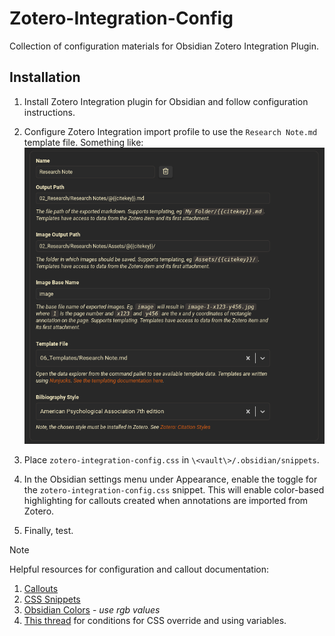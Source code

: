 # Zotero-Integration-Config
Collection of configuration materials for Obsidian Zotero Integration Plugin.

## Installation

1. Install Zotero Integration plugin for Obsidian and follow configuration instructions.

  1. Configure Zotero Integration import profile to use the `Research Note.md` template file. Something like: ![example](./images/import_profile_example.png)

2. Place `zotero-integration-config.css` in `\<vault\>/.obsidian/snippets`.

3. In the Obsidian settings menu under Appearance, enable the toggle for the `zotero-integration-config.css` snippet. This will enable color-based highlighting for callouts created when annotations are imported from Zotero.

4. Finally, test.


> [!NOTE]
> Helpful resources for configuration and callout documentation:
> 1. [Callouts](https://help.obsidian.md/Editing+and+formatting/Callouts)
> 2. [CSS Snippets](https://help.obsidian.md/Extending+Obsidian/CSS+snippets)
> 3. [Obsidian Colors](https://docs.obsidian.md/Reference/CSS+variables/Foundations/Colors) - _use rgb values_
> 4. [This thread](https://forum.obsidian.md/t/custom-callout-attributes/92473) for conditions for CSS override and using variables.
